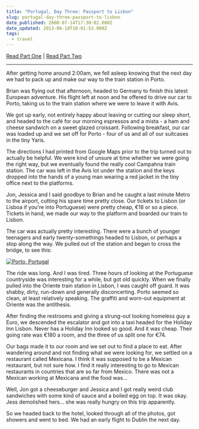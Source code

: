 ```yaml
---
title: "Portugal, Day Three: Passport to Lisbon"
slug: portugal-day-three-passport-to-lisbon
date_published: 2008-07-14T17:30:02.000Z
date_updated: 2013-06-18T10:01:53.000Z
tags:
  - travel
---
```


[Read Part One](/posts/portugal-day-one/) | [Read Part Two](/posts/portugal-day-two-the-wedding/)

---

After getting home around 2:00am, we fell asleep knowing that the next day we had to pack up and make our way to the train station in Porto.

Brian was flying out that afternoon, headed to Germany to finish this latest European adventure. His flight left at noon and he offered to drive our car to Porto, taking us to the train station where we were to leave it with Avis.

We got up early, not entirely happy about leaving or cutting our sleep short, and headed to the café for our morning espressos and a mista - a ham and cheese sandwich on a sweet glazed croissant. Following breakfast, our car was loaded up and we set off for Porto - four of us and all of our suitcases in the tiny Yaris.

The directions I had printed from Google Maps prior to the trip turned out to actually be helpful. We were kind of unsure at time whether we were going the right way, but we eventually found the really cool Campahna train station. The car was left in the Avis lot under the station and the keys dropped into the hands of a young man wearing a red jacket in the tiny office next to the platforms.

Jon, Jessica and I said goodbye to Brian and he caught a last minute Metro to the airport, cutting his spare time pretty close. Our tickets to Lisbon (or Lisboa if you're into Portuguese) were pretty cheap, €18 or so a piece. Tickets in hand, we made our way to the platform and boarded our train to Lisbon.

The car was actually pretty interesting. There were a bunch of younger teenagers and early twenty-somethings headed to Lisbon, or perhaps a stop along the way. We pulled out of the station and began to cross the bridge, to see this:

[![Porto, Portugal](http://farm4.static.flickr.com/3099/2662206715_a74f289d25.jpg)](http://www.flickr.com/photos/asilentthing/2662206715/)

The ride was long. And I was tired. Three hours of looking at the Portuguese countryside was interesting for a while, but got old quickly. When we finally pulled into the Oriente train station in Lisbon, I was caught off guard. It was shabby, dirty, run-down and generally disconcerting. Porto seemed so clean, at least relatively speaking. The graffiti and worn-out equipment at Oriente was the antithesis.

After finding the restrooms and giving a strung-out looking homeless guy a Euro, we descended the escalator and got into a taxi headed for the Holiday Inn Lisbon. Never has a Holiday Inn looked so good. And it was cheap. Their going rate was €180 a room, and the three of us split one for €74.

Our bags made it to our room and we set out to find a place to eat. After wandering around and not finding what we were looking for, we settled on a restaurant called Mexicana. I think it was supposed to be a Mexican restaurant, but not sure how. I find it really interesting to go to Mexican restaurants in countries that are so far from Mexico. There was not a Mexican working at Mexicana and the food was...

Well, Jon got a cheeseburger and Jessica and I got really weird club sandwiches with some kind of sauce and a boiled egg on top. It was okay. Jess demolished hers... she was really hungry on this trip apparently.

So we headed back to the hotel, looked through all of the photos, got showers and went to bed. We had an early flight to Dublin the next day.
